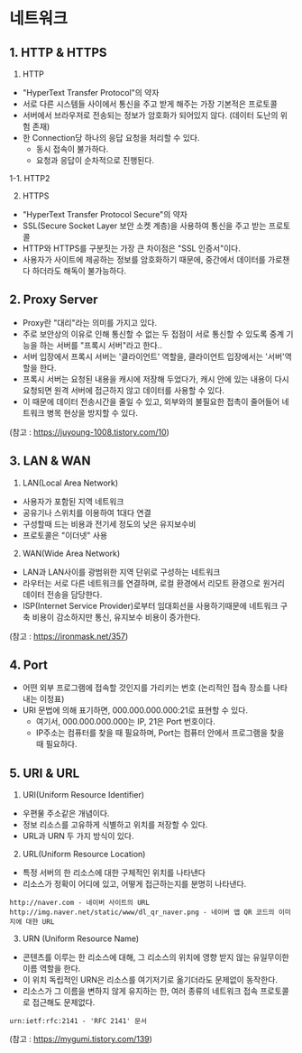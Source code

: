 # 네트워크

## 1. HTTP & HTTPS
  1. HTTP
  * "HyperText Transfer Protocol"의 약자
  * 서로 다른 시스템들 사이에서 통신을 주고 받게 해주는 가장 기본적은 프로토콜
  * 서버에서 브라우저로 전송되는 정보가 암호화가 되어있지 않다. (데이터 도난의 위험 존재)
  * 한 Connection당 하나의 응답 요청을 처리할 수 있다.
    * 동시 접속이 불가하다.
    * 요청과 응답이 순차적으로 진행된다.
  
  1-1. HTTP2
  
  2. HTTPS
  * "HyperText Transfer Protocol Secure"의 약자
  * SSL(Secure Socket Layer 보안 소켓 계층)을 사용하여 통신을 주고 받는 프로토콜
  * HTTP와 HTTPS를 구분짓는 가장 큰 차이점은 "SSL 인증서"이다.
  * 사용자가 사이트에 제공하는 정보를 암호화하기 때문에, 중간에서 데이터를 가로챈다 하더라도 해독이 불가능하다.
  
## 2. Proxy Server
  * Proxy란 "대리"라는 의미를 가지고 있다.
  * 주로 보안상의 이유로 인해 통신할 수 없는 두 접점이 서로 통신할 수 있도록 중계 기능을 하는 서버를 "프록시 서버"라고 한다..
  * 서버 입장에서 프록시 서버는 '클라이언트' 역할을, 클라이언트 입장에서는 '서버'역할을 한다.
  * 프록시 서버는 요청된 내용을 캐시에 저장해 두었다가, 캐시 안에 있는 내용이 다시 요청되면 원격 서버에 접근하지 않고 데이터를 사용할 수 있다.
  * 이 때문에 데이터 전송시간을 줄일 수 있고, 외부와의 불필요한 접촉이 줄어들어 네트워크 병목 현상을 방지할 수 있다.

  (참고 : https://juyoung-1008.tistory.com/10)
  
## 3. LAN & WAN
  1. LAN(Local Area Network)
  * 사용자가 포함된 지역 네트워크
  * 공유기나 스위치를 이용하여 1대다 연결
  * 구성할때 드는 비용과 전기세 정도의 낮은 유지보수비
  * 프로토콜은 "이더넷" 사용 
  
  2. WAN(Wide Area Network)
  * LAN과 LAN사이를 광범위한 지역 단위로 구성하는 네트워크
  * 라우터는 서로 다른 네트워크를 연결하며, 로컬 환경에서 리모트 환경으로 원거리 데이터 전송을 담당한다.
  * ISP(Internet Service Provider)로부터 임대회선을 사용하기때문에 네트워크 구축 비용이 감소하지만 통신, 유지보수 비용이 증가한다.
  
  (참고 : https://ironmask.net/357)
  
## 4. Port
  * 어떤 외부 프로그램에 접속할 것인지를 가리키는 번호 (논리적인 접속 장소를 나타내는 이정표)
  * URI 문법에 의해 표기하면, 000.000.000.000:21로 표현할 수 있다.
    * 여기서, 000.000.000.000는 IP, 21은 Port 번호이다.
    * IP주소는 컴퓨터를 찾을 때 필요하며, Port는 컴퓨터 안에서 프로그램을 찾을 때 필요하다.
    
## 5. URI & URL
  1. URI(Uniform Resource Identifier)
  * 우편물 주소같은 개념이다.
  * 정보 리소스를 고유하게 식별하고 위치를 저장할 수 있다.
  * URL과 URN 두 가지 방식이 있다.
  
  2. URL(Uniform Resource Location)
  * 특정 서버의 한 리소스에 대한 구체적인 위치를 나타낸다
  * 리소스가 정확이 어디에 있고, 어떻게 접근하는지를 분명히 나타낸다.
  ```
  http://naver.com - 네이버 사이트의 URL
  http://img.naver.net/static/www/dl_qr_naver.png - 네이버 앱 QR 코드의 이미지에 대한 URL
  ```
  
  3. URN (Uniform Resource Name)
  * 콘텐츠를 이루는 한 리소스에 대해, 그 리소스의 위치에 영향 받지 않는 유일무이한 이름 역할을 한다.
  * 이 위치 독립적인 URN은 리소스를 여기저기로 옮기더라도 문제없이 동작한다.
  * 리소스가 그 이름을 변하지 않게 유지하는 한, 여러 종류의 네트워크 접속 프로토콜로 접근해도 문제없다.
  ```
  urn:ietf:rfc:2141 - 'RFC 2141' 문서
  ```
  
  (참고 : https://mygumi.tistory.com/139)
